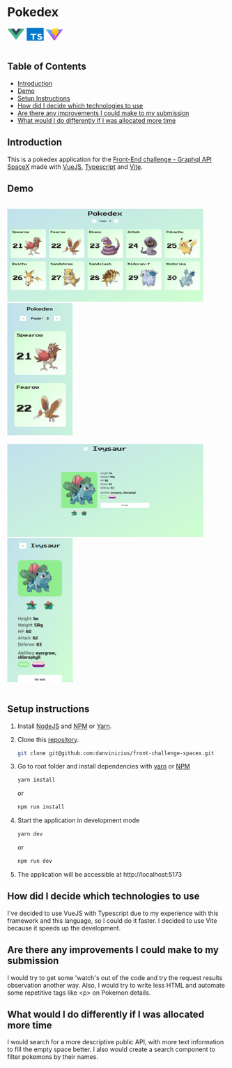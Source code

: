 # Pokedex

<div style="display: inline_block">
    <img align="center" alt="VueJS" title="VueJS" height="30" width="40" src="https://raw.githubusercontent.com/devicons/devicon/master/icons/vuejs/vuejs-original.svg">
    <img align="center" alt="Typescript" title="Typescript" height="30" width="40" src="https://raw.githubusercontent.com/devicons/devicon/master/icons/typescript/typescript-original.svg">
    <img align="center" alt="ViteJS" title="ViteJS" height="30" width="40" src="https://raw.githubusercontent.com/devicons/devicon/master/icons/vitejs/vitejs-original.svg">
</div>
<br>

## Table of Contents

- [Introduction](#introduction)
- [Demo](#demo)
- [Setup Instructions](#setup-instructions)
- [How did I decide which technologies to use](#how-did-i-decide-which-technologies-to-use)
- [Are there any improvements I could make to my submission](#are-there-any-improvements-i-could-make-to-my-submission)
- [What would I do differently if I was allocated more time](#what-would-i-do-differently-if-i-was-allocated-more-time)

## Introduction

This is a pokedex application for the [Front-End challenge - Graphql API SpaceX](https://github.com/dantas-dev/front-challenge-spacex) made with [VueJS](https://vuejs.org/), [Typescript](https://www.typescriptlang.org/) and [Vite](https://vitejs.dev/).

## Demo

<div style="display: inline_block"><br>
    <img src="demo/desktop_dashboard_screen.jpeg" width="450"/>
    <img src="demo/mobile_dashboard_screen.jpeg" width="150"/>
</div>
<div style="display: inline_block"><br>
    <img src="demo/desktop_pokemon_screen.jpeg" width="450"/>
    <img src="demo/mobile_pokemon_screen.jpeg" width="150"/>
</div>
<br>

## Setup instructions

1. Install [NodeJS](https://nodejs.org/pt) and [NPM](https://www.npmjs) or [Yarn](https://classic.yarnpkg.com/lang/en/docs/install/#debian-stable).

2. Clone this [repository](https://github.com/danvinicius/front-challenge-spacex).
    ```bash
    git clone git@github.com:danvinicius/front-challenge-spacex.git
    ```
3. Go to root folder and install dependencies with [yarn](https://classic.yarnpkg.com/lang/en/docs/install/#debian-stable) or [NPM](https://www.npmjs.com/)
    ```bash
    yarn install
    ```
    or

    ```bash
    npm run install
    ```
4. Start the application in development mode
    ```bash
    yarn dev
    ```

    or

    ```bash
    npm run dev
    ```
5. The application will be accessible at http://localhost:5173

## How did I decide which technologies to use

I've decided to use VueJS with Typescript due to my experience with this framework and this language, so I could do it faster. I decided to use Vite because it speeds up the development.

## Are there any improvements I could make to my submission

I would try to get some 'watch's out of the code and try the request results observation another way. Also, I would try to write less HTML and automate some repetitive tags like \<p> on Pokemon details.

## What would I do differently if I was allocated more time

I would search for a more descriptive public API, with more text information to fill the empty space better. I also would create a search component to filter pokemons by their names.
